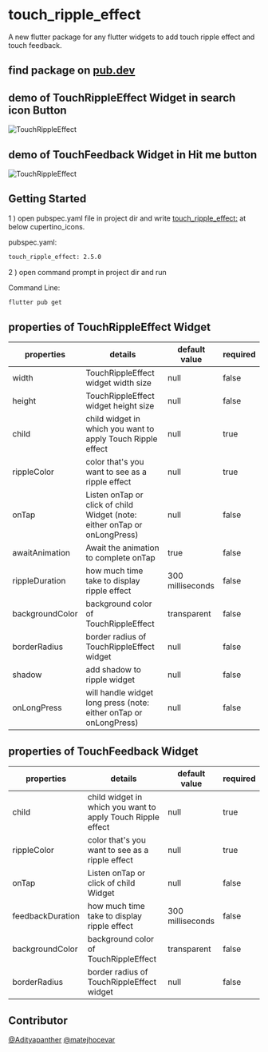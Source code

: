 # touch_ripple_effect

A new flutter package for any flutter widgets to add touch ripple effect and touch feedback.

## find package on [pub.dev](https://pub.dev/packages?q=touch_ripple_effect)

## demo of TouchRippleEffect Widget in search icon Button

![TouchRippleEffect](./screenshots/touch_ripple_effect.gif)

## demo of TouchFeedback Widget in Hit me button

![TouchRippleEffect](./screenshots/touch_feedback.gif)

## Getting Started

1 ) open pubspec.yaml file in project dir and write [touch_ripple_effect:](https://github.com/Adityapanther/flutter-touch-ripple-effect) at below cupertino_icons.

pubspec.yaml:

```bash
touch_ripple_effect: 2.5.0
```

2 ) open command prompt in project dir and run

Command Line:

```bash
flutter pub get
```

## properties of TouchRippleEffect Widget

| properties      | details                                                                    | default value    | required |
|-----------------|----------------------------------------------------------------------------|------------------|----------|
| width           | TouchRippleEffect widget width size                                        | null             | false    |
| height          | TouchRippleEffect widget height size                                       | null             | false    |
| child           | child widget in which you want to apply Touch Ripple effect                | null             | true     |
| rippleColor     | color that's you want to see as a ripple effect                            | null             | true     |
| onTap           | Listen onTap or click of child Widget  (note: either onTap or onLongPress) | null             | false    |
| awaitAnimation  | Await the animation to complete onTap                                      | true             | false    |
| rippleDuration  | how much time take to display ripple effect                                | 300 milliseconds | false    |
| backgroundColor | background color of TouchRippleEffect                                      | transparent      | false    |
| borderRadius    | border radius of TouchRippleEffect widget                                  | null             | false    |
| shadow          | add shadow to ripple widget                                                | null             | false    |
| onLongPress     | will handle widget long press (note: either onTap or onLongPress)          | null             | false    |

## properties of TouchFeedback Widget

| properties       | details                                                     | default value    | required |
|------------------|-------------------------------------------------------------|------------------|----------|
| child            | child widget in which you want to apply Touch Ripple effect | null             | true     |
| rippleColor      | color that's you want to see as a ripple effect             | null             | true     |
| onTap            | Listen onTap or click of child Widget                       | null             | false    |
| feedbackDuration | how much time take to display ripple effect                 | 300 milliseconds | false    |
| backgroundColor  | background color of TouchRippleEffect                       | transparent      | false    |
| borderRadius     | border radius of TouchRippleEffect widget                   | null             | false    |

## Contributor
[@Adityapanther](https://github.com/Adityapanther/)
[@matejhocevar](https://github.com/matejhocevar)
